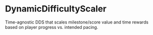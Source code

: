 # DynamicDifficultyScaler
Time-agnostic DDS that scales milestone/score value and time rewards based on player progress vs. intended pacing.
